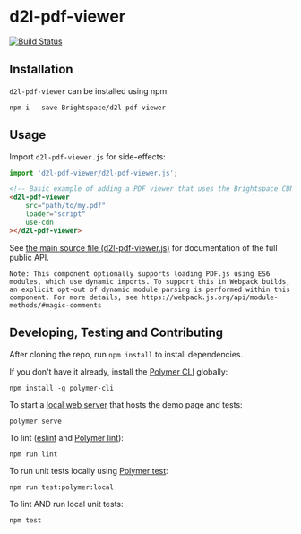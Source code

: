 # d2l-pdf-viewer
[![Build Status](https://travis-ci.com/Brightspace/d2l-pdf-viewer.svg?branch=master)](https://travis-ci.com/Brightspace/d2l-pdf-viewer)



## Installation

`d2l-pdf-viewer` can be installed using npm:
```shell
npm i --save Brightspace/d2l-pdf-viewer
```

## Usage

Import `d2l-pdf-viewer.js` for side-effects:

```javascript
import 'd2l-pdf-viewer/d2l-pdf-viewer.js';
```

```html
<!-- Basic example of adding a PDF viewer that uses the Brightspace CDN for dependencies -->
<d2l-pdf-viewer
	src="path/to/my.pdf"
	loader="script"
	use-cdn
></d2l-pdf-viewer>
```

See [the main source file (d2l-pdf-viewer.js)](./d2l-pdf-viewer.js) for documentation of the full public API.

```
Note: This component optionally supports loading PDF.js using ES6 modules, which use dynamic imports. To support this in Webpack builds, an explicit opt-out of dynamic module parsing is performed within this component. For more details, see https://webpack.js.org/api/module-methods/#magic-comments
```

## Developing, Testing and Contributing

After cloning the repo, run `npm install` to install dependencies.

If you don't have it already, install the [Polymer CLI](https://www.polymer-project.org/3.0/docs/tools/polymer-cli) globally:

```shell
npm install -g polymer-cli
```

To start a [local web server](https://www.polymer-project.org/3.0/docs/tools/polymer-cli-commands#serve) that hosts the demo page and tests:

```shell
polymer serve
```

To lint ([eslint](http://eslint.org/) and [Polymer lint](https://www.polymer-project.org/3.0/docs/tools/polymer-cli-commands#lint)):

```shell
npm run lint
```

To run unit tests locally using [Polymer test](https://www.polymer-project.org/3.0/docs/tools/polymer-cli-commands#tests):

```shell
npm run test:polymer:local
```

To lint AND run local unit tests:

```shell
npm test
```


